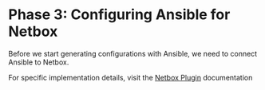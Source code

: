 # Phase 3: Configuring Ansible for Netbox

Before we start generating configurations with Ansible, we need to connect Ansible to Netbox. 

For specific implementation details, visit the [Netbox Plugin](https://docs.ansible.com/ansible/latest/plugins/inventory/netbox.html) documentation
